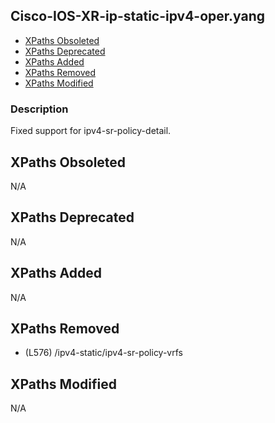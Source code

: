 ## Cisco-IOS-XR-ip-static-ipv4-oper.yang

- [XPaths Obsoleted](#xpaths-obsoleted)
- [XPaths Deprecated](#xpaths-deprecated)
- [XPaths Added](#xpaths-added)
- [XPaths Removed](#xpaths-removed)
- [XPaths Modified](#xpaths-modified)

### Description

Fixed support for ipv4-sr-policy-detail.

## XPaths Obsoleted

N/A

## XPaths Deprecated

N/A

## XPaths Added

N/A

## XPaths Removed

- (L576)	/ipv4-static/ipv4-sr-policy-vrfs

## XPaths Modified

N/A

